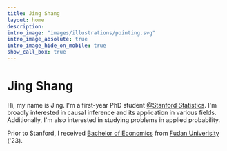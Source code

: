 ```yaml
---
title: Jing Shang
layout: home
description: 
intro_image: "images/illustrations/pointing.svg"
intro_image_absolute: true
intro_image_hide_on_mobile: true
show_call_box: true
---
```


# Jing Shang

Hi, my name is Jing. I'm a first-year PhD student [@Stanford Statistics](statistics.stanford.edu). I'm broadly interested in causal inference and its application in various fields. Additionally, I'm also interested in studying problems in applied probability.

Prior to Stanford, I received [Bachelor of Economics](econ.fudan.edu.cn) from [Fudan Univerisity](https://www.fudan.edu.cn/) ('23).
